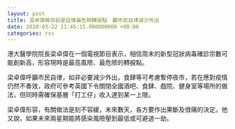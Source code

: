 ```yaml
---
layout: post
title: 梁卓偉稱目前是疫情最危險轉捩點　籲市民自律減少外出
date: 2020-03-22 11:45:15.000000000 +08:00
categories: rss
---
```


港大醫學院院長梁卓偉在一個電視節目表示，相信周末的新型冠狀病毒確診宗數可能創新高，形容現時是最高風險、最危險的轉捩點。

梁卓偉呼籲市民自律，如非必要減少外出，食肆等可考慮暫停夜市，若在應對疫情仍然不奏效，政府可參考英國下令關閉全國酒吧、食肆、戲院、健身室等場所的做法，但同時需確保基層「打工仔」收入達到某一上限。

梁卓偉形容，有關做法是刻不容緩，未來數天，各方要作出果斷及很痛的決定。他又說，如果未來兩星期能將感染風險壓到最低或可避過一劫。

